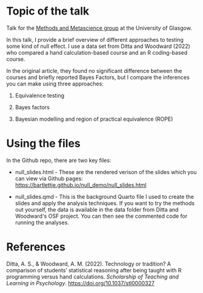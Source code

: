 # Topic of the talk 

Talk for the [Methods and Metascience group](https://psyteachr.github.io/mms/) at the University of Glasgow. 

In this talk, I provide a brief overview of different approaches to testing some kind of null effect. I use a data set from Ditta and Woodward (2022) who compared a hand calculation-based course and an R coding-based course.

In the original article, they found no significant difference between the courses and briefly reported Bayes Factors, but I compare the inferences you can make using three approaches: 

1. Equivalence testing 

2. Bayes factors 

3. Bayesian modelling and region of practical equivalence (ROPE)

# Using the files

In the Github repo, there are two key files: 

- null_slides.html - These are the rendered verison of the slides which you can view via Github pages: https://bartlettje.github.io/null_demo/null_slides.html

- null_slides.qmd - This is the background Quarto file I used to create the slides and apply the analysis techniques. If you want to try the methods out yourself, the data is available in the data folder from Ditta and Woodward's OSF project. You can then see the commented code for running the analyses. 

# References

Ditta, A. S., & Woodward, A. M. (2022). Technology or tradition? A comparison of students’ statistical reasoning after being taught with R programming versus hand calculations. *Scholarship of Teaching and Learning in Psychology*. https://doi.org/10.1037/stl0000327
